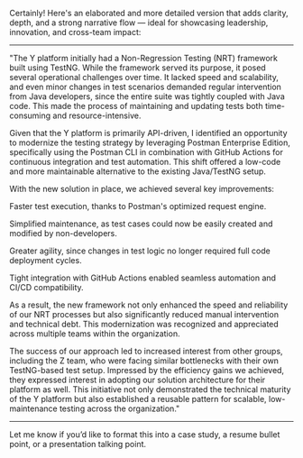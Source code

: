 Certainly! Here's an elaborated and more detailed version that adds clarity, depth, and a strong narrative flow — ideal for showcasing leadership, innovation, and cross-team impact:


---

"The Y platform initially had a Non-Regression Testing (NRT) framework built using TestNG. While the framework served its purpose, it posed several operational challenges over time. It lacked speed and scalability, and even minor changes in test scenarios demanded regular intervention from Java developers, since the entire suite was tightly coupled with Java code. This made the process of maintaining and updating tests both time-consuming and resource-intensive.

Given that the Y platform is primarily API-driven, I identified an opportunity to modernize the testing strategy by leveraging Postman Enterprise Edition, specifically using the Postman CLI in combination with GitHub Actions for continuous integration and test automation. This shift offered a low-code and more maintainable alternative to the existing Java/TestNG setup.

With the new solution in place, we achieved several key improvements:

Faster test execution, thanks to Postman's optimized request engine.

Simplified maintenance, as test cases could now be easily created and modified by non-developers.

Greater agility, since changes in test logic no longer required full code deployment cycles.

Tight integration with GitHub Actions enabled seamless automation and CI/CD compatibility.


As a result, the new framework not only enhanced the speed and reliability of our NRT processes but also significantly reduced manual intervention and technical debt. This modernization was recognized and appreciated across multiple teams within the organization.

The success of our approach led to increased interest from other groups, including the Z team, who were facing similar bottlenecks with their own TestNG-based test setup. Impressed by the efficiency gains we achieved, they expressed interest in adopting our solution architecture for their platform as well. This initiative not only demonstrated the technical maturity of the Y platform but also established a reusable pattern for scalable, low-maintenance testing across the organization."


---

Let me know if you’d like to format this into a case study, a resume bullet point, or a presentation talking point.

